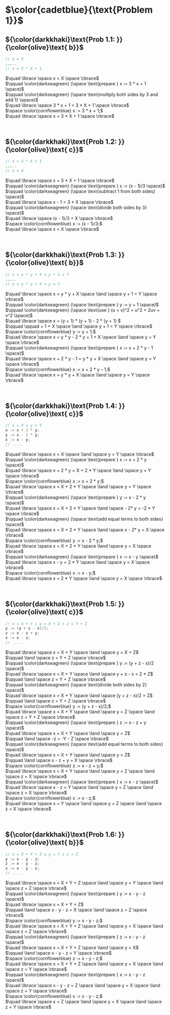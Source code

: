 # $\color{cadetblue}{\text{Problem 1}}$

## ${\color{darkkhaki}\text{Prob 1.1: }}{\color{olive}\text{ b}}$

```java
// x = X
.....
// x = 3 * X + 1
```

$\quad \lbrace \space x = X \space \rbrace$  
$\qquad \color{darkseagreen} (\space \text{prepare } x := 3 * x + 1 \space)$  
$\qquad \color{darkseagreen} (\space \text{multiply both sides by 3 and add 1} \space)$  
$\quad \lbrace \space 3 * x + 1 = 3 * X + 1 \space \rbrace$  
$\space \color{cornflowerblue} x := 3 * x + 1;$  
$\quad \lbrace \space x = 3 * X + 1 \space \rbrace$  

&nbsp;

## ${\color{darkkhaki}\text{Prob 1.2: }}{\color{olive}\text{ c}}$

```java
// x = 3 * X + 1
.....
// x = X
```

$\quad \lbrace \space x = 3 * X + 1 \space \rbrace$  
$\qquad \color{darkseagreen} (\space \text{prepare } x := (x - 1)/3 \space)$  
$\qquad \color{darkseagreen} (\space \text{subtract 1 from both sides} \space)$  
$\quad \lbrace \space x - 1 = 3 * X \space \rbrace$  
$\qquad \color{darkseagreen} (\space \text{divide both sides by 3} \space)$  
$\quad \lbrace \space (x - 1)/3 = X \space \rbrace$  
$\space \color{cornflowerblue} x := (x - 1)/3;$  
$\quad \lbrace \space x = X \space \rbrace$  

&nbsp;

## ${\color{darkkhaki}\text{Prob 1.3: }}{\color{olive}\text{ b}}$

```java
// x = y * y + X ∧ y + 1 = Y
.....
// x = y * y + X ∧ y = Y
```

$\quad \lbrace \space x = y * y + X \space \land \space y + 1 = Y \space \rbrace$  
$\qquad \color{darkseagreen} (\space \text{prepare } y := y + 1 \space)$  
$\qquad \color{darkseagreen} (\space \text{use } (u + v)^2 = u^2 + 2uv + v^2 \space)$  
$\quad \lbrace \space x = (y + 1) * (y + 1) - 2 * (y + 1) $  
$\qquad \qquad + 1 + X \space \land \space y + 1 = Y \space \rbrace$  
$\space \color{cornflowerblue} y := y + 1;$  
$\quad \lbrace \space x = y * y - 2 * y + 1 + X \space \land \space y = Y \space \rbrace$  
$\qquad \color{darkseagreen} (\space \text{prepare } x := x + 2 * y - 1 \space)$  
$\quad \lbrace \space x + 2 * y - 1 = y * y + X \space \land \space y = Y \space \rbrace$  
$\space \color{cornflowerblue} x := x + 2 * y - 1;$  
$\quad \lbrace \space x = y * y + X \space \land \space y = Y \space \rbrace$  

&nbsp;

## ${\color{darkkhaki}\text{Prob 1.4: }}{\color{olive}\text{ c}}$

```java
// x = X ∧ y = Y
x := x + 2 * y; 
y := x - 2 * y;
x := x - y;
// .....
```

$\quad \lbrace \space x = X \space \land \space y = Y \space \rbrace$  
$\qquad \color{darkseagreen} (\space \text{prepare } x := x + 2 * y \space)$  
$\quad \lbrace \space x + 2 * y = X + 2 * Y \space \land \space y = Y \space \rbrace$  
$\space \color{cornflowerblue} x := x + 2 * y;$  
$\quad \lbrace \space x = X + 2 * Y \space \land \space y = Y \space \rbrace$  
$\qquad \color{darkseagreen} (\space \text{prepare } y := x - 2 * y \space)$  
$\quad \lbrace \space x = X + 2 * Y \space \land \space - 2* y = -2 * Y \space \rbrace$  
$\qquad \color{darkseagreen} (\space \text{add equal terms to both sides} \space)$  
$\quad \lbrace \space x = X + 2 * Y \space \land \space x - 2* y = X \space \rbrace$  
$\space \color{cornflowerblue} y := x - 2 * y;$  
$\quad \lbrace \space x = X + 2 * Y \space \land \space y = X \space \rbrace$  
$\qquad \color{darkseagreen} (\space \text{prepare } x := x - y \space)$  
$\quad \lbrace \space x - y = 2 * Y \space \land \space y = X \space \rbrace$  
$\space \color{cornflowerblue} x := x - y;$  
$\quad \lbrace \space x = 2 * Y \space \land \space y = X \space \rbrace$  

&nbsp;

## ${\color{darkkhaki}\text{Prob 1.5: }}{\color{olive}\text{ c}}$

```java
// x = X + Y ∧ y = X + Z ∧ z = Y + Z
y := (y + z - x)/2; 
z := x - z + y;
x := x - z;
// .....
```

$\quad \lbrace \space x = X + Y \space \land \space y = X + Z$  
$\qquad \land \space z = Y + Z \space \rbrace$  
$\qquad \color{darkseagreen} (\space \text{prepare } y := (y + z - x)/2 \space)$  
$\quad \lbrace \space x = X + Y \space \land \space y + z - x = 2 * Z$  
$\qquad \land \space z = Y + Z \space \rbrace$  
$\qquad \color{darkseagreen} (\space \text{divide both sides by 2} \space)$  
$\quad \lbrace \space x = X + Y \space \land \space (y + z - x)/2 = Z$  
$\qquad \land \space z = Y + Z \space \rbrace$  
$\space \color{cornflowerblue} y := (y + z - x)/2;$  
$\quad \lbrace \space x = X + Y \space \land \space y = Z \space \land \space z = Y + Z \space \rbrace$  
$\qquad \color{darkseagreen} (\space \text{prepare } z := x - z + y \space)$  
$\quad \lbrace \space x = X + Y \space \land \space y = Z$  
$\qquad \land \space -z = -Y - Z \space \rbrace$  
$\qquad \color{darkseagreen} (\space \text{add equal terms to both sides} \space)$  
$\quad \lbrace \space x = X + Y \space \land \space y = Z$  
$\qquad \land \space x - z + y = X \space \rbrace$  
$\space \color{cornflowerblue} z := x - z + y;$  
$\quad \lbrace \space x = X + Y \space \land \space y = Z \space \land \space z = X \space \rbrace$  
$\qquad \color{darkseagreen} (\space \text{prepare } x := x - z \space)$  
$\quad \lbrace \space x - z = Y \space \land \space y = Z \space \land \space z = X \space \rbrace$  
$\space \color{cornflowerblue} x := x - z;$  
$\quad \lbrace \space x = Y \space \land \space y = Z \space \land \space z = X \space \rbrace$  

&nbsp;

## ${\color{darkkhaki}\text{Prob 1.6: }}{\color{olive}\text{ b}}$

```java
// x = X + Y + Z ∧ y = Y ∧ z = Z
y := x - y - z; 
z := x - y - z; 
x := x - y - z;
// .....
```

$\quad \lbrace \space x = X + Y + Z \space \land \space y = Y \space \land \space z = Z \space \rbrace$  
$\qquad \color{darkseagreen} (\space \text{prepare } y := x - y - z \space)$  
$\quad \lbrace \space x = X + Y + Z$  
$\qquad \land \space x - y - z = X \space \land \space z = Z \space \rbrace$  
$\space \color{cornflowerblue} y := x - y - z;$  
$\quad \lbrace \space x = X + Y + Z \space \land \space y = X \space \land \space z = Z \space \rbrace$  
$\qquad \color{darkseagreen} (\space \text{prepare } z := x - y - z \space)$  
$\quad \lbrace \space x = X + Y + Z \space \land \space y = X$  
$\qquad \land \space x - y - z = Y \space \rbrace$  
$\space \color{cornflowerblue} z := x - y - z;$  
$\quad \lbrace \space x = X + Y + Z \space \land \space y = X \space \land \space z = Y \space \rbrace$  
$\qquad \color{darkseagreen} (\space \text{prepare } x := x - y - z \space)$  
$\quad \lbrace \space x - y - z = Z \space \land \space y = X \space \land \space z = Y \space \rbrace$  
$\space \color{cornflowerblue} x := x - y - z;$  
$\quad \lbrace \space x = Z \space \land \space y = X \space \land \space z = Y \space \rbrace$  

&nbsp;
